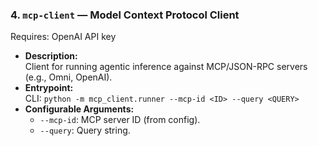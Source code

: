 ### 4. `mcp-client` — Model Context Protocol Client

Requires: OpenAI API key

- **Description:**  
  Client for running agentic inference against MCP/JSON-RPC servers (e.g., Omni, OpenAI).
- **Entrypoint:**  
  CLI: `python -m mcp_client.runner --mcp-id <ID> --query <QUERY>`
- **Configurable Arguments:**
  - `--mcp-id`: MCP server ID (from config).
  - `--query`: Query string.